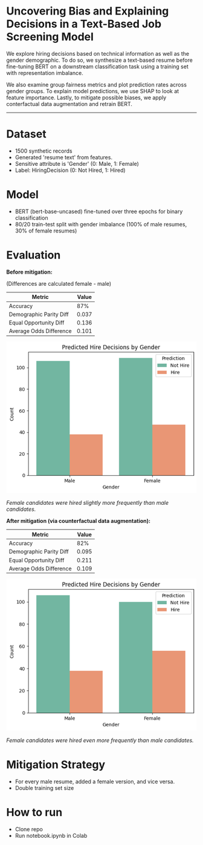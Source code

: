 # Uncovering Bias and Explaining Decisions in a Text-Based Job Screening Model

We explore hiring decisions based on technical information as well as the gender demographic. To do so, we synthesize a text-based resume before fine-tuning BERT on a downstream classification task using a training set with representation imbalance. 

We also examine group fairness metrics and plot prediction rates across gender groups. To explain model predictions, we use SHAP to look at feature importance.
Lastly, to mitigate possible biases, we apply conterfactual data augmentation and retrain BERT. 

---

# Dataset
- 1500 synthetic records
- Generated 'resume text' from features.
- Sensitive attribute is 'Gender' (0: Male, 1: Female)
- Label: HiringDecision (0: Not Hired, 1: Hired)

# Model
- BERT (bert-base-uncased) fine-tuned over three epochs for binary classification
- 80/20 train-test split with gender imbalance (100% of male resumes, 30% of female resumes)

# Evaluation

**Before mitigation:**

(Differences are calculated female - male) 

| Metric                   | Value   |
|--------------------------|---------|
| Accuracy                 | 87%     |
| Demographic Parity Diff  | 0.037   |
| Equal Opportunity Diff   | 0.136   |
| Average Odds Difference  | 0.101   |

![Hire Rate Gender Before](gender_before.png)

*Female candidates were hired slightly more frequently than male candidates.*

**After mitigation (via counterfactual data augmentation):**

| Metric                   | Value   |
|--------------------------|---------|
| Accuracy                 | 82%     |
| Demographic Parity Diff  | 0.095   |
| Equal Opportunity Diff   | 0.211   |
| Average Odds Difference  | 0.109   |

![Hire Rate Gender After](gender_after.png)

*Female candidates were hired even more frequently than male candidates.*

# Mitigation Strategy
- For every male resume, added a female version, and vice versa.
- Double training set size

# How to run
- Clone repo
- Run notebook.ipynb in Colab

  
